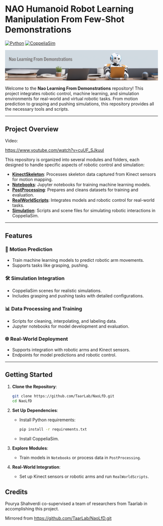 # **NAO Humanoid Robot Learning Manipulation From Few-Shot Demonstrations**

[![Python](https://img.shields.io/badge/python-3.8%2B-blue)](https://www.python.org/downloads/release/python-380/)
[![CoppeliaSim](https://img.shields.io/badge/CoppeliaSim-4.5-brightgreen)](https://www.coppeliarobotics.com/)

![Project Landscape](Assets/project_landscape.png)

Welcome to the **Nao Learning From Demonstrations** repository! This project integrates robotic control, machine learning, and simulation environments for real-world and virtual robotic tasks. From motion prediction to grasping and pushing simulations, this repository provides all the necessary tools and scripts.

---

## **Project Overview**

Video:

https://www.youtube.com/watch?v=cuUF_SJkuuI

This repository is organized into several modules and folders, each designed to handle specific aspects of robotic control and simulation:

- [**KinectSkeleton**](./KinectSkeleton/README.md): Processes skeleton data captured from Kinect sensors for motion mapping.
- [**Notebooks**](./Notebooks/README.md): Jupyter notebooks for training machine learning models.
- [**PostProcessing**](./PostProcessing/README.md): Prepares and cleans datasets for training and evaluation.
- [**RealWorldScripts**](./RealWorldScripts/README.md): Integrates models and robotic control for real-world tasks.
- [**Simulation**](./Simulation/README.md): Scripts and scene files for simulating robotic interactions in CoppeliaSim.

---

## **Features**

### 🎯 **Motion Prediction**
- Train machine learning models to predict robotic arm movements.
- Supports tasks like grasping, pushing.

### 🛠️ **Simulation Integration**
- CoppeliaSim scenes for realistic simulations.
- Includes grasping and pushing tasks with detailed configurations.

### 📊 **Data Processing and Training**
- Scripts for cleaning, interpolating, and labeling data.
- Jupyter notebooks for model development and evaluation.

### 🌐 **Real-World Deployment**
- Supports integration with robotic arms and Kinect sensors.
- Endpoints for model predictions and robotic control.

---

## **Getting Started**

1. **Clone the Repository**:
   ```bash
   git clone https://github.com/TaarLab/NaoLfD.git
   cd NaoLfD
   ```

2. **Set Up Dependencies**:
   - Install Python requirements:
     ```bash
     pip install -r requirements.txt
     ```
   - Install CoppeliaSim.

3. **Explore Modules**:
   - Train models in `Notebooks` or process data in `PostProcessing`.

4. **Real-World Integration**:
   - Set up Kinect sensors or robotic arms and run `RealWorldScripts`.
  
## **Credits**
Pourya Shahverdi co-supervised a team of researchers from Taarlab in accomplishing this project.

Mirrored from https://github.com/TaarLab/NaoLfD.git
